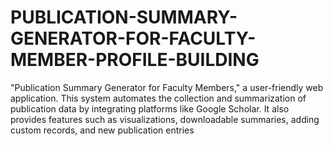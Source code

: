 # PUBLICATION-SUMMARY-GENERATOR-FOR-FACULTY-MEMBER-PROFILE-BUILDING
 "Publication Summary Generator for Faculty Members," a user-friendly web application. This system automates the collection and summarization of publication data by integrating platforms like Google Scholar. It also provides features such as visualizations, downloadable summaries, adding custom records, and new publication entries
